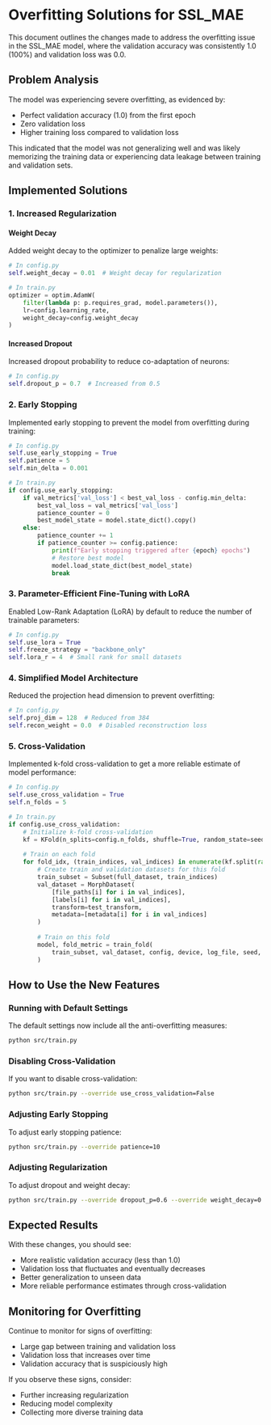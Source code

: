 # Overfitting Solutions for SSL_MAE

This document outlines the changes made to address the overfitting issue in the SSL_MAE model, where the validation accuracy was consistently 1.0 (100%) and validation loss was 0.0.

## Problem Analysis

The model was experiencing severe overfitting, as evidenced by:
- Perfect validation accuracy (1.0) from the first epoch
- Zero validation loss
- Higher training loss compared to validation loss

This indicated that the model was not generalizing well and was likely memorizing the training data or experiencing data leakage between training and validation sets.

## Implemented Solutions

### 1. Increased Regularization

#### Weight Decay
Added weight decay to the optimizer to penalize large weights:
```python
# In config.py
self.weight_decay = 0.01  # Weight decay for regularization

# In train.py
optimizer = optim.AdamW(
    filter(lambda p: p.requires_grad, model.parameters()),
    lr=config.learning_rate,
    weight_decay=config.weight_decay
)
```

#### Increased Dropout
Increased dropout probability to reduce co-adaptation of neurons:
```python
# In config.py
self.dropout_p = 0.7  # Increased from 0.5
```

### 2. Early Stopping

Implemented early stopping to prevent the model from overfitting during training:
```python
# In config.py
self.use_early_stopping = True
self.patience = 5
self.min_delta = 0.001

# In train.py
if config.use_early_stopping:
    if val_metrics['val_loss'] < best_val_loss - config.min_delta:
        best_val_loss = val_metrics['val_loss']
        patience_counter = 0
        best_model_state = model.state_dict().copy()
    else:
        patience_counter += 1
        if patience_counter >= config.patience:
            print(f"Early stopping triggered after {epoch} epochs")
            # Restore best model
            model.load_state_dict(best_model_state)
            break
```

### 3. Parameter-Efficient Fine-Tuning with LoRA

Enabled Low-Rank Adaptation (LoRA) by default to reduce the number of trainable parameters:
```python
# In config.py
self.use_lora = True
self.freeze_strategy = "backbone_only"
self.lora_r = 4  # Small rank for small datasets
```

### 4. Simplified Model Architecture

Reduced the projection head dimension to prevent overfitting:
```python
# In config.py
self.proj_dim = 128  # Reduced from 384
self.recon_weight = 0.0  # Disabled reconstruction loss
```

### 5. Cross-Validation

Implemented k-fold cross-validation to get a more reliable estimate of model performance:
```python
# In config.py
self.use_cross_validation = True
self.n_folds = 5

# In train.py
if config.use_cross_validation:
    # Initialize k-fold cross-validation
    kf = KFold(n_splits=config.n_folds, shuffle=True, random_state=seed)
    
    # Train on each fold
    for fold_idx, (train_indices, val_indices) in enumerate(kf.split(range(len(full_dataset)))):
        # Create train and validation datasets for this fold
        train_subset = Subset(full_dataset, train_indices)
        val_dataset = MorphDataset(
            [file_paths[i] for i in val_indices],
            [labels[i] for i in val_indices],
            transform=test_transform,
            metadata=[metadata[i] for i in val_indices]
        )
        
        # Train on this fold
        model, fold_metric = train_fold(
            train_subset, val_dataset, config, device, log_file, seed, fold_idx
        )
```

## How to Use the New Features

### Running with Default Settings

The default settings now include all the anti-overfitting measures:

```bash
python src/train.py
```

### Disabling Cross-Validation

If you want to disable cross-validation:

```bash
python src/train.py --override use_cross_validation=False
```

### Adjusting Early Stopping

To adjust early stopping patience:

```bash
python src/train.py --override patience=10
```

### Adjusting Regularization

To adjust dropout and weight decay:

```bash
python src/train.py --override dropout_p=0.6 --override weight_decay=0.005
```

## Expected Results

With these changes, you should see:
- More realistic validation accuracy (less than 1.0)
- Validation loss that fluctuates and eventually decreases
- Better generalization to unseen data
- More reliable performance estimates through cross-validation

## Monitoring for Overfitting

Continue to monitor for signs of overfitting:
- Large gap between training and validation loss
- Validation loss that increases over time
- Validation accuracy that is suspiciously high

If you observe these signs, consider:
- Further increasing regularization
- Reducing model complexity
- Collecting more diverse training data
